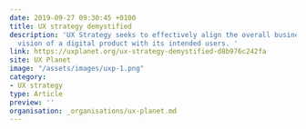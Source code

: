 ```yaml
---
date: 2019-09-27 09:30:45 +0100
title: UX strategy demystified
description: 'UX Strategy seeks to effectively align the overall business and functional
  vision of a digital product with its intended users. '
link: https://uxplanet.org/ux-strategy-demystified-d8b976c242fa
site: UX Planet
image: "/assets/images/uxp-1.png"
category:
- UX strategy
type: Article
preview: ''
organisation: _organisations/ux-planet.md
---
```

